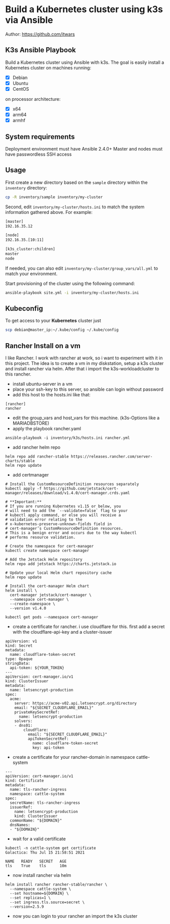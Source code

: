 # Build a Kubernetes cluster using k3s via Ansible

Author: <https://github.com/itwars>

## K3s Ansible Playbook

Build a Kubernetes cluster using Ansible with k3s. The goal is easily install a Kubernetes cluster on machines running:

- [X] Debian
- [X] Ubuntu
- [X] CentOS

on processor architecture:

- [X] x64
- [X] arm64
- [X] armhf

## System requirements

Deployment environment must have Ansible 2.4.0+
Master and nodes must have passwordless SSH access

## Usage

First create a new directory based on the `sample` directory within the `inventory` directory:

```bash
cp -R inventory/sample inventory/my-cluster
```

Second, edit `inventory/my-cluster/hosts.ini` to match the system information gathered above. For example:

```bash
[master]
192.16.35.12

[node]
192.16.35.[10:11]

[k3s_cluster:children]
master
node
```

If needed, you can also edit `inventory/my-cluster/group_vars/all.yml` to match your environment.

Start provisioning of the cluster using the following command:

```bash
ansible-playbook site.yml -i inventory/my-cluster/hosts.ini
```

## Kubeconfig

To get access to your **Kubernetes** cluster just

```bash
scp debian@master_ip:~/.kube/config ~/.kube/config
```


## Rancher Install on a vm 

I like Rancher. I work with rancher at work, so i want to experiment with it in this project. The idea is to create a vm in my diskstation, setup a k3s cluster and install rancher via helm. After that i import the k3s-workloadcluster to this rancher.

- install ubuntu-server in a vm
- place your ssh-key to this server, so ansible can login without password
- add this host to the hosts.ini like that:

```
[rancher]
rancher
``` 
- edit the group_vars and host_vars  for this machine. (k3s-Options like a MARIADBSTORE)
- apply the playbook rancher.yaml
```
ansible-playbook -i inventory/k3s/hosts.ini rancher.yml
```

- add rancher helm repo

```
helm repo add rancher-stable https://releases.rancher.com/server-charts/stable
helm repo update
```

- add certmanager

```
# Install the CustomResourceDefinition resources separately
kubectl apply -f https://github.com/jetstack/cert-manager/releases/download/v1.4.0/cert-manager.crds.yaml

# **Important:**
# If you are running Kubernetes v1.15 or below, you
# will need to add the `--validate=false` flag to your
# kubectl apply command, or else you will receive a
# validation error relating to the
# x-kubernetes-preserve-unknown-fields field in
# cert-manager’s CustomResourceDefinition resources.
# This is a benign error and occurs due to the way kubectl
# performs resource validation.

# Create the namespace for cert-manager
kubectl create namespace cert-manager

# Add the Jetstack Helm repository
helm repo add jetstack https://charts.jetstack.io

# Update your local Helm chart repository cache
helm repo update

# Install the cert-manager Helm chart
helm install \
  cert-manager jetstack/cert-manager \
  --namespace cert-manager \
  --create-namespace \
  --version v1.4.0  

kubectl get pods --namespace cert-manager  
```

- create a certificate for rancher. i use cloudflare for this. first add a secret with the cloudflare-api-key and a cluster-issuer

```
apiVersion: v1
kind: Secret
metadata:
  name: cloudflare-token-secret
type: Opaque
stringData:
  api-token: ${YOUR_TOKEN}
---
apiVersion: cert-manager.io/v1
kind: ClusterIssuer
metadata:
  name: letsencrypt-production
spec:
  acme:
    server: https://acme-v02.api.letsencrypt.org/directory
    email: "${SECRET_CLOUDFLARE_EMAIL}"
    privateKeySecretRef:
      name: letsencrypt-production
    solvers:
    - dns01:
        cloudflare:
          email: "${SECRET_CLOUDFLARE_EMAIL}"
          apiTokenSecretRef:
            name: cloudflare-token-secret
            key: api-token

```

- create a certificate for your rancher-domain in namespace cattle-system
``` 
---
apiVersion: cert-manager.io/v1
kind: Certificate
metadata:
  name: tls-rancher-ingress
  namespace: cattle-system
spec:
  secretName: tls-rancher-ingress
  issuerRef:
    name: letsencrypt-production
    kind: ClusterIssuer
  commonName: "${DOMAIN}"
  dnsNames:
  - "${DOMAIN}"
```

- wait for a valid certificate

```
kubectl -n cattle-system get certificate                                                                                                                                                                                                                                                                                                      Galactica: Thu Jul 15 21:58:51 2021

NAME   READY   SECRET   AGE
tls    True    tls      10m
```

- now install rancher via helm

```
helm install rancher rancher-stable/rancher \
  --namespace cattle-system \
  --set hostname=${DOMAIN} \
  --set replicas=1 \
  --set ingress.tls.source=secret \
  --version=2.5.9
```

- now you can login to your rancher an import the k3s cluster
